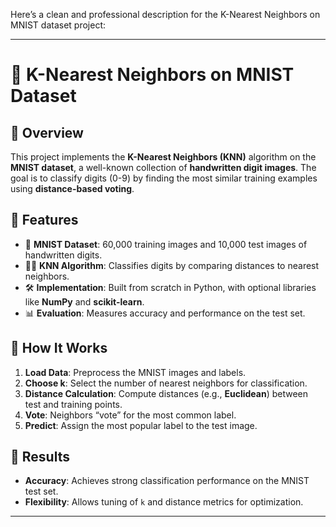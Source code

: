 Here’s a clean and professional description for the K-Nearest Neighbors on MNIST dataset project:  

---

# 🧠 K-Nearest Neighbors on MNIST Dataset  

## 📖 Overview  
This project implements the **K-Nearest Neighbors (KNN)** algorithm on the **MNIST dataset**, a well-known collection of **handwritten digit images**. The goal is to classify digits (0-9) by finding the most similar training examples using **distance-based voting**.  

## 🔹 Features  
- 📝 **MNIST Dataset**: 60,000 training images and 10,000 test images of handwritten digits.  
- 🧑‍💻 **KNN Algorithm**: Classifies digits by comparing distances to nearest neighbors.  
- 🛠️ **Implementation**: Built from scratch in Python, with optional libraries like **NumPy** and **scikit-learn**.  
- 📊 **Evaluation**: Measures accuracy and performance on the test set.  

## 🧠 How It Works  
1. **Load Data**: Preprocess the MNIST images and labels.  
2. **Choose k**: Select the number of nearest neighbors for classification.  
3. **Distance Calculation**: Compute distances (e.g., **Euclidean**) between test and training points.  
4. **Vote**: Neighbors “vote” for the most common label.  
5. **Predict**: Assign the most popular label to the test image.  

## 🚀 Results  
- **Accuracy**: Achieves strong classification performance on the MNIST test set.  
- **Flexibility**: Allows tuning of `k` and distance metrics for optimization.  

---


